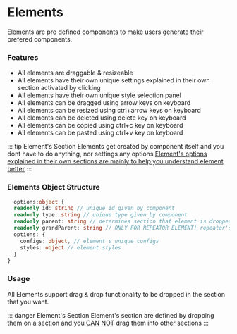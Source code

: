 # Elements

Elements are pre defined components to make users generate their prefered components.

### Features

- All elements are draggable & resizeable
- All elements have their own unique settings explained in their own section activated by clicking
- All elements have their own unique style selection panel
- All elements can be dragged using arrow keys on keyboard
- All elements can be resized using ctrl+arrow keys on keyboard
- All elements can be deleted using delete key on keyboard
- All elements can be copied using ctrl+c key on keyboard
- All elements can be pasted using ctrl+v key on keyboard

::: tip Element's Section 
Elements get created by component itself and you dont have to do anything, nor settings any options
<ins>Element's options explained in their own sections are mainly to help you understand element better</ins>
:::

### Elements Object Structure

```ts
  options:object {
  readonly id: string // unique id given by component
  readonly type: string // unique type given by component
  readonly parent: string // determines section that element is dropped into
  readonly grandParent: string // ONLY FOR REPEATOR ELEMENT! repeator's id that element is dropped into
  options: {
    configs: object, // element's unique configs
    styles: object // element styles
  }
}
```

### Usage

All Elements support drag & drop functionality to be dropped in the section that you want.

::: danger Element's Section 
Element's section are defined by dropping them on a section and you <ins>CAN NOT</ins> drag them into other sections
:::